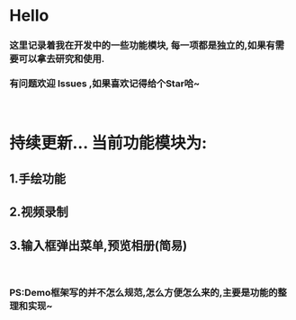# Hello
### 这里记录着我在开发中的一些功能模块, 每一项都是独立的,如果有需要可以拿去研究和使用.<br/><br/>有问题欢迎 Issues ,如果喜欢记得给个Star哈~
<br/>

# 持续更新... 当前功能模块为:

## 1.手绘功能
## 2.视频录制
## 3.输入框弹出菜单,预览相册(简易)
<br/>

### PS:Demo框架写的并不怎么规范,怎么方便怎么来的,主要是功能的整理和实现~
